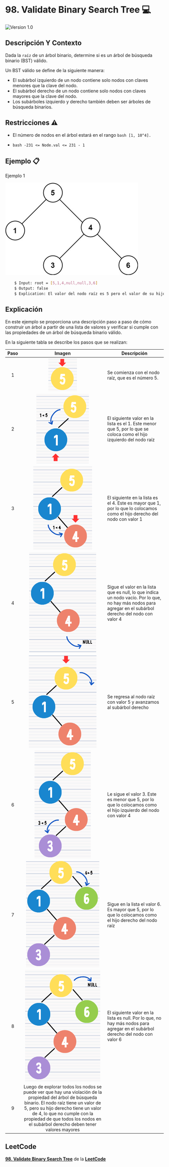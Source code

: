 # 98. Validate Binary Search Tree 💻

![Version 1.0](https://img.shields.io/badge/version-1.0.-blue.svg) 

## Descripción Y Contexto

Dada la ```raíz``` de un árbol binario, determine si es un árbol de búsqueda binario (BST) válido.

Un BST válido se define de la siguiente manera:

* El subárbol izquierdo de un nodo contiene solo nodos con claves menores que la clave del nodo.
* El subárbol derecho de un nodo contiene solo nodos con claves mayores que la clave del nodo.
* Los subárboles izquierdo y derecho también deben ser árboles de búsqueda binarios.

## Restricciones ⚠️	

* El número de nodos en el árbol estará en el rango ```bash
        [1, 10^4].```

*  ```bash -231 <= Node.val <= 231 - 1```

## Ejemplo 📋

Ejemplo 1

![Imagen de Evidencia](https://github.com/Andrea-lol/Taller-Estructuras-Datos-Avanzadas/blob/main/98.%20Validate%20Binary%20Search%20Tree/img/tree2.jpg "Esta es una imagen de muestra.")

```bash
    $ Input: root = [5,1,4,null,null,3,6]
    $ Output: false
    $ Explication: El valor del nodo raíz es 5 pero el valor de su hijo derecho es 4.
```

## Explicación

En este ejemplo se proporciona una descripción paso a paso de cómo construir un árbol a partir de una lista de valores y verificar si cumple con las propiedades de un árbol de búsqueda binario válido.

En la siguiente tabla se describe los pasos que se realizan:

Paso | Imagen | Descripción
:--: | :--: | -- |
1 | ![Imagen de Evidencia](https://github.com/Andrea-lol/Taller-Estructuras-Datos-Avanzadas/blob/main/98.%20Validate%20Binary%20Search%20Tree/img/Paso1.png "Esta es una imagen de muestra.") | Se comienza con el nodo raíz, que es el número 5.|
2 | ![Imagen de Evidencia](https://github.com/Andrea-lol/Taller-Estructuras-Datos-Avanzadas/blob/main/98.%20Validate%20Binary%20Search%20Tree/img/2.png "Esta es una imagen de muestra.") | El siguiente valor en la lista es el 1. Este menor que 5, por lo que se coloca como el hijo izquierdo del nodo raíz |
3 | ![Imagen de Evidencia](https://github.com/Andrea-lol/Taller-Estructuras-Datos-Avanzadas/blob/main/98.%20Validate%20Binary%20Search%20Tree/img/3.png "Esta es una imagen de muestra.") | El siguiente en la lista es el 4. Este es mayor que 1, por lo que lo colocamos como el hijo derecho del nodo con valor 1 |
4 | ![Imagen de Evidencia](https://github.com/Andrea-lol/Taller-Estructuras-Datos-Avanzadas/blob/main/98.%20Validate%20Binary%20Search%20Tree/img/4.png "Esta es una imagen de muestra.") | Sigue el valor en la lista que es null, lo que indica un nodo vacío. Por lo que, no hay más nodos para agregar en el subárbol derecho del nodo con valor 4 |
5 | ![Imagen de Evidencia](https://github.com/Andrea-lol/Taller-Estructuras-Datos-Avanzadas/blob/main/98.%20Validate%20Binary%20Search%20Tree/img/5.png "Esta es una imagen de muestra.") | Se regresa al nodo raíz con valor 5 y avanzamos al subárbol derecho |
6 | ![Imagen de Evidencia](https://github.com/Andrea-lol/Taller-Estructuras-Datos-Avanzadas/blob/main/98.%20Validate%20Binary%20Search%20Tree/img/6.png "Esta es una imagen de muestra.") | Le sigue el valor 3. Este es menor que 5, por lo que lo colocamos como el hijo izquierdo del nodo con valor 4 |
7 | ![Imagen de Evidencia](https://github.com/Andrea-lol/Taller-Estructuras-Datos-Avanzadas/blob/main/98.%20Validate%20Binary%20Search%20Tree/img/7.png "Esta es una imagen de muestra.") | Sigue en la lista el valor 6. Es mayor que 5, por lo que lo colocamos como el hijo derecho del nodo raíz |
8 | ![Imagen de Evidencia](https://github.com/Andrea-lol/Taller-Estructuras-Datos-Avanzadas/blob/main/98.%20Validate%20Binary%20Search%20Tree/img/8.png "Esta es una imagen de muestra.") | El siguiente valor en la lista es null. Por lo que, no hay más nodos para agregar en el subárbol derecho del nodo con valor 6 |
9 | Luego de explorar todos los nodos se puede ver que hay una violación de la propiedad del árbol de búsqueda binario. El nodo raíz tiene un valor de 5, pero su hijo derecho tiene un valor de 4, lo que no cumple con la propiedad de que todos los nodos en el subárbol derecho deben tener valores mayores |

## LeetCode
**[98. Validate Binary Search Tree]** de la **[LeetCode]**

[98. Validate Binary Search Tree]: https://leetcode.com/problems/validate-binary-search-tree/
[LeetCode]: https://leetcode.com

